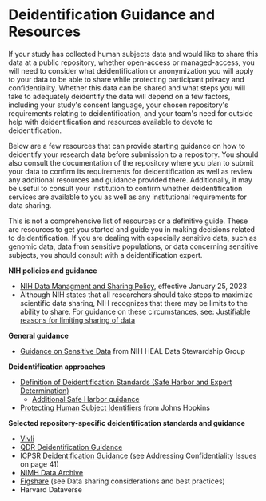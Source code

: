 # Deidentification Guidance and Resources

If your study has collected human subjects data and would like to share this data at a public repository, whether open-access or managed-access, you will need to consider what deidentification or anonymization you will apply to your data to be able to share while protecting participant privacy and confidentiality. Whether this data can be shared and what steps you will take to adequately deidentify the data will depend on a few factors, including your study's consent language, your chosen repository's requirements relating to deidentification, and your team's need for outside help with deidentification and resources available to devote to deidentification. 

Below are a few resources that can provide starting guidance on how to deidentify your research data before submission to a repository. You should also consult the documentation of the repository where you plan to submit your data to confirm its requirements for deidentification as well as review any additional resources and guidance provided there. Additionally, it may be useful to consult your institution to confirm whether deidentification services are available to you as well as any institutional requirements for data sharing. 

This is not a comprehensive list of resources or a definitive guide. These are resources to get you started and guide you in making decisions related to deidentification. If you are dealing with especially sensitive data, such as genomic data, data from sensitive populations, or data concerning sensitive subjects, you should consult with a deidentification expert.

**NIH policies and guidance**

* [NIH Data Managment and Sharing Policy](https://oir.nih.gov/sourcebook/intramural-program-oversight/intramural-data-sharing/2023-nih-data-management-sharing-policy), effective January 25, 2023
* Although NIH states that all researchers should take steps to maximize scientific data sharing, NIH recognizes that there may be limits to the ability to share. For guidance on these circumstances, see: [Justifiable reasons for limiting sharing of data](https://sharing.nih.gov/faqs#/data-management-and-sharing-policy.htm?anchor=56549)

**General guidance**

* [Guidance on Sensitive Data](https://www.healdatafair.org/sensitive-data) from NIH HEAL Data Stewardship Group

**Deidentification approaches**

* [Definition of Deidentification Standards (Safe Harbor and Expert Determination)](https://www.hhs.gov/hipaa/for-professionals/privacy/special-topics/de-identification/index.html)
  * [Additional Safe Harbor guidance](https://cphs.berkeley.edu/hipaa/hipaa18.html)
* [Protecting Human Subject Identifiers](https://guides.library.jhu.edu/protecting_identifiers/de-id_steps) from Johns Hopkins

**Selected repository-specific deidentification standards and guidance**

* [Vivli](https://vivli.org/faq/must-the-shared-data-be-anonymized-prior-to-contribution-to-vivli/)
* [QDR Deidentification Guidance](https://qdr.syr.edu/guidance/human-participants/deidentification)
* [ICPSR Deidentification Guidance](https://www.icpsr.umich.edu/files/deposit/dataprep.pdf) (see Addressing Confidentiality Issues on page 41)
* [NIMH Data Archive](https://nda.nih.gov/nda/standard-operating-procedures#sop5)
* [Figshare](https://help.figshare.com/article/guide-to-sharing-nih-funded-research-on-figshare-com) (see Data sharing considerations and best practices)
* Harvard Dataverse
